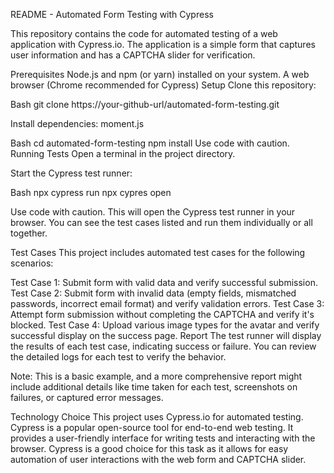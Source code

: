 README - Automated Form Testing with Cypress

This repository contains the code for automated testing of a web application with Cypress.io. The application is a simple form that captures user information and has a CAPTCHA slider for verification.

Prerequisites
Node.js and npm (or yarn) installed on your system.
A web browser (Chrome recommended for Cypress)
Setup
Clone this repository:

Bash
git clone https://your-github-url/automated-form-testing.git


Install dependencies:
moment.js


Bash
cd automated-form-testing
npm install
Use code with caution.
Running Tests
Open a terminal in the project directory.

Start the Cypress test runner:

Bash
npx cypress run
npx cypres open

Use code with caution.
This will open the Cypress test runner in your browser. You can see the test cases listed and run them individually or all together.

Test Cases
This project includes automated test cases for the following scenarios:

Test Case 1: Submit form with valid data and verify successful submission.
Test Case 2: Submit form with invalid data (empty fields, mismatched passwords, incorrect email format) and verify validation errors.
Test Case 3: Attempt form submission without completing the CAPTCHA and verify it's blocked.
Test Case 4: Upload various image types for the avatar and verify successful display on the success page.
Report
The test runner will display the results of each test case, indicating success or failure. You can review the detailed logs for each test to verify the behavior.

Note: This is a basic example, and a more comprehensive report might include additional details like time taken for each test, screenshots on failures, or captured error messages.

Technology Choice
This project uses Cypress.io for automated testing. Cypress is a popular open-source tool for end-to-end web testing. It provides a user-friendly interface for writing tests and interacting with the browser. Cypress is a good choice for this task as it allows for easy automation of user interactions with the web form and CAPTCHA slider.
